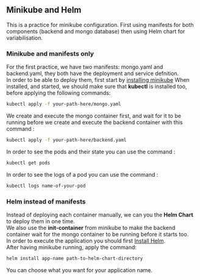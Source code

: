 ## Minikube and Helm
This is a practice for minikube configuration. First using manifests for both components (backend and mongo database) then using Helm chart for variabilisation.  
### Minikube and manifests only
For the first practice, we have two manifests: mongo.yaml and backend.yaml, they both have the deployment and service defnition.  
In order to be able to deploy them, first start by [installing minikube](https://kubernetes.io/fr/docs/tasks/tools/install-minikube/) 
When installed, and started, we should make sure that **kubectl** is installed too, before applying the following commands:  
```bash
kubectl apply -f your-path-here/mongo.yaml
```
We create and execute the mongo container first, and wait for it to be running before we create and execute the backend container with this command :   

```bash
kubectl apply -f your-path-here/backend.yaml
```

In order to see the pods and their state you can use the command :  
```bash
kubectl get pods
```

In order to see the logs of a pod you can use the command :  
```bash
kubectl logs name-of-your-pod
```


### Helm instead of manifests  
Instead of deploying each container manually, we can you the **Helm Chart** to deploy them in one time.  
We also use the **init-container** from minikube to make the backend container wait for the mongo container to be running before it starts too.  
In order to execute the application you should first [Install Helm](https://helm.sh/docs/intro/install/).  
After having minikube running, apply the command:   
```bash
helm install app-name path-to-helm-chart-directory
```
You can choose what you want for your application name. 

